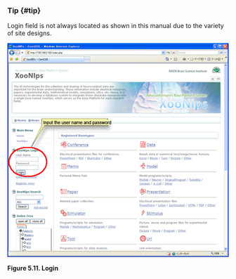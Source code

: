 ### Tip {#tip}

Login field is not always located as shown in this manual due to the variety of site designs.

![Login](../../assets/xoonips-operate11.png)

**Figure 5.11. Login**